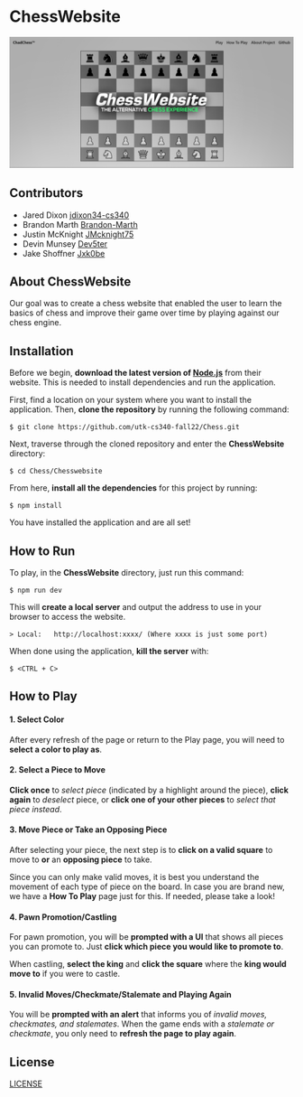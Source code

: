 # ChessWebsite
![ChessWebsite](chessWebsiteGraphic.png)

## Contributors
* Jared Dixon [jdixon34-cs340](https://github.com/jdixon34-cs340)
* Brandon Marth [Brandon-Marth](https://github.com/Brandon-Marth)
* Justin McKnight [JMcknight75](https://github.com/JMcknight75)
* Devin Munsey [Dev5ter](https://github.com/Dev5ter)
* Jake Shoffner [Jxk0be](https://github.com/Jxk0be)

## About ChessWebsite
Our goal was to create a chess website that enabled the user to learn the basics of chess and improve their game over time by playing against our chess engine. 

## Installation
Before we begin, **download the latest version of [Node.js](https://nodejs.org/en/)** from their website. This is needed to install dependencies and run the application.

First, find a location on your system where you want to install the application. Then, **clone the repository** by running the following command:
```
$ git clone https://github.com/utk-cs340-fall22/Chess.git
```
Next, traverse through the cloned repository and enter the **ChessWebsite** directory:
```
$ cd Chess/Chesswebsite
```
From here, **install all the dependencies** for this project by running:
```
$ npm install
```
You have installed the application and are all set! 

## How to Run

To play, in the **ChessWebsite** directory, just run this command:
```
$ npm run dev
```
This will **create a local server** and output the address to use in your browser to access the website.
```
> Local:   http://localhost:xxxx/ (Where xxxx is just some port)
```

When done using the application, **kill the server** with:
```
$ <CTRL + C>
```

## How to Play
#### 1. Select Color
After every refresh of the page or return to the Play page, you will need to **select a color to play as**.

#### 2. Select a Piece to Move
**Click once** to *select piece* (indicated by a highlight around the piece), **click again** to *deselect* piece, or **click one of your other pieces** to *select that piece instead*.

#### 3. Move Piece or Take an Opposing Piece
After selecting your piece, the next step is to **click on a valid square** to move to **or** an **opposing piece** to take.

Since you can only make valid moves, it is best you understand the movement of each type of piece on the board. In case you are brand new, we have a **How To Play** page just for this. If needed, please take a look!

#### 4. Pawn Promotion/Castling
For pawn promotion, you will be **prompted with a UI** that shows all pieces you can promote to. Just **click which piece you would like to promote to**.

When castling, **select the king** and **click the square** where the **king would move to** if you were to castle.

#### 5. Invalid Moves/Checkmate/Stalemate and Playing Again
You will be **prompted with an alert** that informs you of *invalid moves, checkmates, and stalemates*. When the game ends with a *stalemate or checkmate*, you only need to **refresh the page to play again**.

## License
[LICENSE](LICENSE)